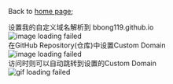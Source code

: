  Back to [home page](README.md);
 
  
  设置我的自定义域名解析到 bbong119.github.io  
  ![image loading failed](Domain.png)  
  在GitHub Repository(仓库)中设置Custom Domain  
  ![image loading failed](CustomDomain.png)  
  访问时则可以自动跳转到设置的Custom Domain  
  ![gif loading failed](CustomDomain.gif)  
